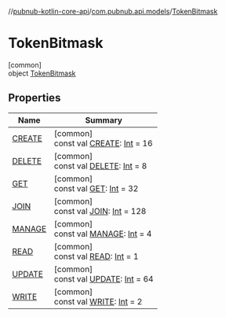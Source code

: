 //[pubnub-kotlin-core-api](../../../index.md)/[com.pubnub.api.models](../index.md)/[TokenBitmask](index.md)

# TokenBitmask

[common]\
object [TokenBitmask](index.md)

## Properties

| Name | Summary |
|---|---|
| [CREATE](-c-r-e-a-t-e.md) | [common]<br>const val [CREATE](-c-r-e-a-t-e.md): [Int](https://kotlinlang.org/api/core/kotlin-stdlib/kotlin/-int/index.html) = 16 |
| [DELETE](-d-e-l-e-t-e.md) | [common]<br>const val [DELETE](-d-e-l-e-t-e.md): [Int](https://kotlinlang.org/api/core/kotlin-stdlib/kotlin/-int/index.html) = 8 |
| [GET](-g-e-t.md) | [common]<br>const val [GET](-g-e-t.md): [Int](https://kotlinlang.org/api/core/kotlin-stdlib/kotlin/-int/index.html) = 32 |
| [JOIN](-j-o-i-n.md) | [common]<br>const val [JOIN](-j-o-i-n.md): [Int](https://kotlinlang.org/api/core/kotlin-stdlib/kotlin/-int/index.html) = 128 |
| [MANAGE](-m-a-n-a-g-e.md) | [common]<br>const val [MANAGE](-m-a-n-a-g-e.md): [Int](https://kotlinlang.org/api/core/kotlin-stdlib/kotlin/-int/index.html) = 4 |
| [READ](-r-e-a-d.md) | [common]<br>const val [READ](-r-e-a-d.md): [Int](https://kotlinlang.org/api/core/kotlin-stdlib/kotlin/-int/index.html) = 1 |
| [UPDATE](-u-p-d-a-t-e.md) | [common]<br>const val [UPDATE](-u-p-d-a-t-e.md): [Int](https://kotlinlang.org/api/core/kotlin-stdlib/kotlin/-int/index.html) = 64 |
| [WRITE](-w-r-i-t-e.md) | [common]<br>const val [WRITE](-w-r-i-t-e.md): [Int](https://kotlinlang.org/api/core/kotlin-stdlib/kotlin/-int/index.html) = 2 |
